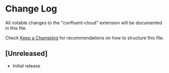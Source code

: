 # Change Log

All notable changes to the "confluent-cloud" extension will be documented in this file.

Check [Keep a Changelog](http://keepachangelog.com/) for recommendations on how to structure this file.

## [Unreleased]

- Initial release